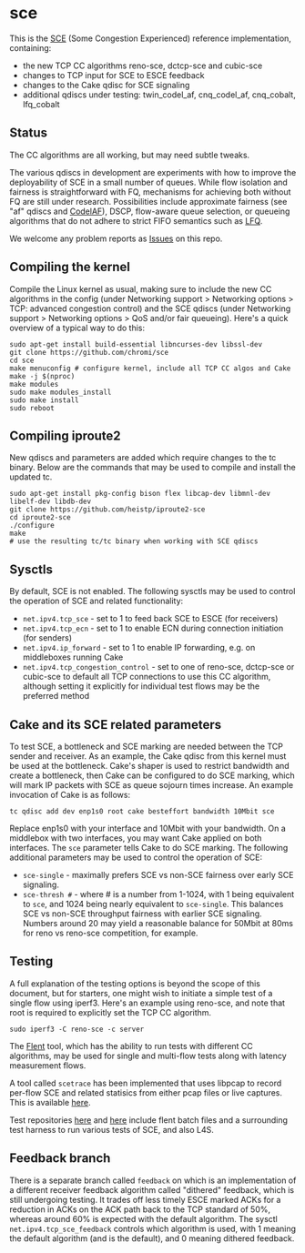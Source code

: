 # sce

This is the [SCE](https://datatracker.ietf.org/doc/draft-morton-tsvwg-sce/)
(Some Congestion Experienced) reference implementation, containing:

- the new TCP CC algorithms reno-sce, dctcp-sce and cubic-sce
- changes to TCP input for SCE to ESCE feedback
- changes to the Cake qdisc for SCE signaling
- additional qdiscs under testing: twin_codel_af, cnq_codel_af, cnq_cobalt,
  lfq_cobalt

## Status

The CC algorithms are all working, but may need subtle tweaks.

The various qdiscs in development are experiments with how to improve the
deployability of SCE in a small number of queues. While flow isolation and
fairness is straightforward with FQ, mechanisms for achieving both without FQ
are still under research. Possibilities include approximate fairness (see "af"
qdiscs and
[CodelAF](https://tools.ietf.org/html/draft-morton-tsvwg-codel-approx-fair-01)),
DSCP, flow-aware queue selection, or queueing algorithms that do not
adhere to strict FIFO semantics such as
[LFQ](https://tools.ietf.org/html/draft-morton-tsvwg-lightweight-fair-queueing-00).

We welcome any problem reports as [Issues](../issues) on this repo.

## Compiling the kernel

Compile the Linux kernel as usual, making sure to include the new CC algorithms
in the config (under Networking support > Networking options > TCP: advanced
congestion control) and the SCE qdiscs (under Networking support >
Networking options > QoS and/or fair queueing). Here's a quick overview of a
typical way to do this:

```
sudo apt-get install build-essential libncurses-dev libssl-dev
git clone https://github.com/chromi/sce
cd sce
make menuconfig # configure kernel, include all TCP CC algos and Cake
make -j $(nproc)
make modules
sudo make modules_install
sudo make install
sudo reboot
```

## Compiling iproute2

New qdiscs and parameters are added which require changes to the tc binary.
Below are the commands that may be used to compile and install the updated tc.

```
sudo apt-get install pkg-config bison flex libcap-dev libmnl-dev libelf-dev libdb-dev
git clone https://github.com/heistp/iproute2-sce
cd iproute2-sce
./configure
make
# use the resulting tc/tc binary when working with SCE qdiscs
```

## Sysctls

By default, SCE is not enabled. The following sysctls may be used to control
the operation of SCE and related functionality:

- `net.ipv4.tcp_sce` - set to 1 to feed back SCE to ESCE (for receivers)
- `net.ipv4.tcp_ecn` - set to 1 to enable ECN during connection initiation
  (for senders)
- `net.ipv4.ip_forward` - set to 1 to enable IP forwarding, e.g. on middleboxes
  running Cake
- `net.ipv4.tcp_congestion_control` - set to one of reno-sce, dctcp-sce or
  cubic-sce to default all TCP connections to use this CC algorithm, although
  setting it explicitly for individual test flows may be the preferred method

## Cake and its SCE related parameters

To test SCE, a bottleneck and SCE marking are needed between the TCP sender and
receiver. As an example, the Cake qdisc from this kernel must be used at the
bottleneck. Cake's shaper is used to restrict bandwidth and create a bottleneck,
then Cake can be configured to do SCE marking, which will mark IP packets with
SCE as queue sojourn times increase. An example invocation of Cake is as
follows:

```
tc qdisc add dev enp1s0 root cake besteffort bandwidth 10Mbit sce
```

Replace enp1s0 with your interface and 10Mbit with your bandwidth. On a
middlebox with two interfaces, you may want Cake applied on both interfaces.
The `sce` parameter tells Cake to do SCE marking. The following additional
parameters may be used to control the operation of SCE:

- `sce-single` - maximally prefers SCE vs non-SCE fairness over early SCE
  signaling.
- `sce-thresh #` - where # is a number from 1-1024, with 1 being equivalent
  to `sce`, and 1024 being nearly equivalent to `sce-single`. This balances SCE
  vs non-SCE throughput fairness with earlier SCE signaling. Numbers around 20
  may yield a reasonable balance for 50Mbit at 80ms for reno vs reno-sce
  competition, for example.

## Testing

A full explanation of the testing options is beyond the scope of this
document, but for starters, one might wish to initiate a simple test of a
single flow using iperf3. Here's an example using reno-sce, and note that
root is required to explicitly set the TCP CC algorithm.

```
sudo iperf3 -C reno-sce -c server
```

The [Flent](https://flent.org) tool, which has the ability to run tests with
different CC algorithms, may be used for single and multi-flow tests along
with latency measurement flows.

A tool called `scetrace` has been implemented that uses libpcap to record
per-flow SCE and related statisics from either pcap files or live captures.
This is available [here](https://github.com/heistp/scetrace).

Test repositories [here](https://github.com/heistp/sce-l4s-bakeoff) and
[here](https://github.com/heistp/sce-l4s-ect1) include flent batch files
and a surrounding test harness to run various tests of SCE, and also L4S.

## Feedback branch

There is a separate branch called `feedback` on which is an implementation of a
different receiver feedback algorithm called "dithered" feedback, which is
still undergoing testing. It trades off less timely ESCE marked ACKs for a
reduction in ACKs on the ACK path back to the TCP standard of 50%, whereas
around 60% is expected with the default algorithm. The sysctl
`net.ipv4.tcp_sce_feedback` controls which algorithm is used, with 1 meaning
the default algorithm (and is the default), and 0 meaning dithered feedback.
